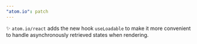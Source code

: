 ```yaml
---
"atom.io": patch
---
```


✨ `atom.io/react` adds the new hook `useLoadable` to make it more convenient to handle asynchronously retrieved states when rendering.
